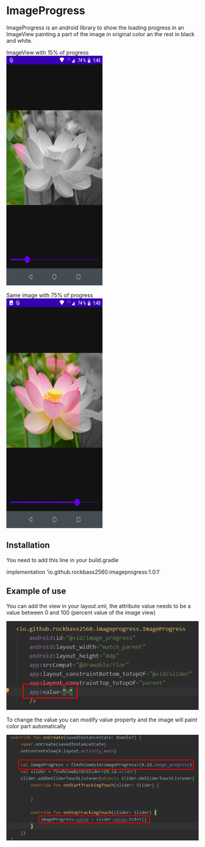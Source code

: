 # ImageProgress
ImageProgress is an android library to show the loading progress in an ImageView painting a part of the image in original color an the rest in black and white.

ImageView with 15% of progress  
<img src="screenshots/first.png" width="50%" height="600" />

Same image with 75% of progress  
<img src="screenshots/second.png" width="50%" height="600" />

## Installation
You need to add this line in your build.gradle

implementation 'io.github.rockbass2560:imageprogress:1.0.1'

## Example of use

You can add the view in your layout.xml, the attribute value needs to be a value between 0 and 100 (percent value of the image view)

![First Example](screenshots/first_example.png)

To change the value you can modify value property and the image will paint color part automatically

![Second Example](screenshots/second_example.png)
